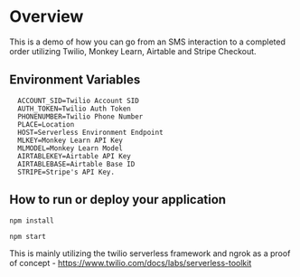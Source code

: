 # Overview

This is a demo of how you can go from an SMS interaction to a completed order utilizing Twilio, Monkey Learn, Airtable and Stripe Checkout.

## Environment Variables

```
  ACCOUNT_SID=Twilio Account SID
  AUTH_TOKEN=Twilio Auth Token 
  PHONENUMBER=Twilio Phone Number
  PLACE=Location
  HOST=Serverless Environment Endpoint 
  MLKEY=Monkey Learn API Key
  MLMODEL=Monkey Learn Model
  AIRTABLEKEY=Airtable API Key 
  AIRTABLEBASE=Airtable Base ID
  STRIPE=Stripe's API Key.
```
## How to run or deploy your application

```
npm install
```

```
npm start
```

This is mainly utilizing the twilio serverless framework and ngrok as a proof of concept - https://www.twilio.com/docs/labs/serverless-toolkit
